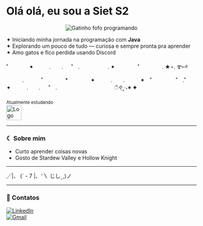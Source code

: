 # Olá olá, eu sou a Siet S2

<p align="center">
  <img src="https://media0.giphy.com/media/v1.Y2lkPTc5MGI3NjExaWFlbTZtMzk0Y3V0d2NoNTU5NG01cnZ4d2tueWZqbXp0YWQ0bXBvayZlcD12MV9pbnRlcm5hbF9naWZfYnlfaWQmY3Q9cw/K7o9FdCoDnwEo/giphy.gif" alt="Gatinho fofo programando" />
</p>

✦ Iniciando minha jornada na programação com **Java**  
✦ Explorando um pouco de tudo — curiosa e sempre pronta pra aprender  
✦ Amo gatos e fico perdida usando Discord  

˚　　　　✦　　　.　　. 　 ˚　.　　　　　 . ✦　　　 　˚　　　　 . ★⋆. ࿐࿔  
　　　.   　　˚　　 　　*　　 　　✦　　　.　　.　　　✦　˚ 　　　　 ˚　.˚　　　　✦　　　.　　. 　 ˚　.　　　　 　　 　　　　        ੈ✧̣̇˳·˖✶   ✦　　

### <p align="center">
<sub>Atualmente estudando</sub><br />
<img src="https://cdn.jsdelivr.net/gh/devicons/devicon/icons/java/java-original.svg" width="40" height="40" alt="Logo Java" />
</p>

---

### ☾ Sobre mim 
- Curto aprender coisas novas  
- Gosto de Stardew Valley e Hollow Knight  

---

  ╱|、
(`   -  7
 |、⁻〵
じしˍ,)ノ

---

### 🔗 Contatos  
[![LinkedIn](https://img.shields.io/badge/-LinkedIn-%230077B5?style=for-the-badge&logo=linkedin&logoColor=white)](https://www.linkedin.com/in/társis-souza-182a5419a)  
[![Gmail](https://img.shields.io/badge/-Gmail-D14836?style=for-the-badge&logo=gmail&logoColor=white)](mailto:Sietsiet77@gmail.com)
